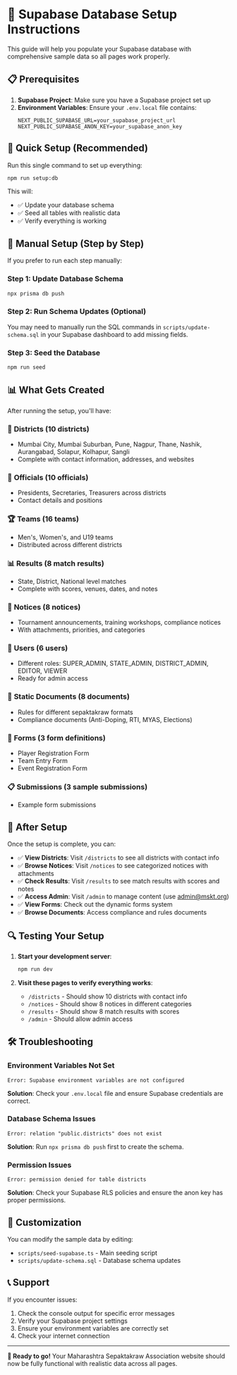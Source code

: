 # 🚀 Supabase Database Setup Instructions

This guide will help you populate your Supabase database with comprehensive sample data so all pages work properly.

## 📋 Prerequisites

1. **Supabase Project**: Make sure you have a Supabase project set up
2. **Environment Variables**: Ensure your `.env.local` file contains:
   ```
   NEXT_PUBLIC_SUPABASE_URL=your_supabase_project_url
   NEXT_PUBLIC_SUPABASE_ANON_KEY=your_supabase_anon_key
   ```

## 🎯 Quick Setup (Recommended)

Run this single command to set up everything:

```bash
npm run setup:db
```

This will:
- ✅ Update your database schema
- ✅ Seed all tables with realistic data
- ✅ Verify everything is working

## 🔧 Manual Setup (Step by Step)

If you prefer to run each step manually:

### Step 1: Update Database Schema
```bash
npx prisma db push
```

### Step 2: Run Schema Updates (Optional)
You may need to manually run the SQL commands in `scripts/update-schema.sql` in your Supabase dashboard to add missing fields.

### Step 3: Seed the Database
```bash
npm run seed
```

## 📊 What Gets Created

After running the setup, you'll have:

### 🏢 **Districts** (10 districts)
- Mumbai City, Mumbai Suburban, Pune, Nagpur, Thane, Nashik, Aurangabad, Solapur, Kolhapur, Sangli
- Complete with contact information, addresses, and websites

### 👥 **Officials** (10 officials)
- Presidents, Secretaries, Treasurers across districts
- Contact details and positions

### 🏆 **Teams** (16 teams)
- Men's, Women's, and U19 teams
- Distributed across different districts

### 📊 **Results** (8 match results)
- State, District, National level matches
- Complete with scores, venues, dates, and notes

### 📢 **Notices** (8 notices)
- Tournament announcements, training workshops, compliance notices
- With attachments, priorities, and categories

### 👤 **Users** (6 users)
- Different roles: SUPER_ADMIN, STATE_ADMIN, DISTRICT_ADMIN, EDITOR, VIEWER
- Ready for admin access

### 📄 **Static Documents** (8 documents)
- Rules for different sepaktakraw formats
- Compliance documents (Anti-Doping, RTI, MYAS, Elections)

### 📝 **Forms** (3 form definitions)
- Player Registration Form
- Team Entry Form  
- Event Registration Form

### 📋 **Submissions** (3 sample submissions)
- Example form submissions

## 🎉 After Setup

Once the setup is complete, you can:

- ✅ **View Districts**: Visit `/districts` to see all districts with contact info
- ✅ **Browse Notices**: Visit `/notices` to see categorized notices with attachments
- ✅ **Check Results**: Visit `/results` to see match results with scores and notes
- ✅ **Access Admin**: Visit `/admin` to manage content (use admin@mskt.org)
- ✅ **View Forms**: Check out the dynamic forms system
- ✅ **Browse Documents**: Access compliance and rules documents

## 🔍 Testing Your Setup

1. **Start your development server**:
   ```bash
   npm run dev
   ```

2. **Visit these pages to verify everything works**:
   - `/districts` - Should show 10 districts with contact info
   - `/notices` - Should show 8 notices in different categories
   - `/results` - Should show 8 match results with scores
   - `/admin` - Should allow admin access

## 🛠️ Troubleshooting

### Environment Variables Not Set
```
Error: Supabase environment variables are not configured
```
**Solution**: Check your `.env.local` file and ensure Supabase credentials are correct.

### Database Schema Issues
```
Error: relation "public.districts" does not exist
```
**Solution**: Run `npx prisma db push` first to create the schema.

### Permission Issues
```
Error: permission denied for table districts
```
**Solution**: Check your Supabase RLS policies and ensure the anon key has proper permissions.

## 🎨 Customization

You can modify the sample data by editing:
- `scripts/seed-supabase.ts` - Main seeding script
- `scripts/update-schema.sql` - Database schema updates

## 📞 Support

If you encounter issues:
1. Check the console output for specific error messages
2. Verify your Supabase project settings
3. Ensure your environment variables are correctly set
4. Check your internet connection

---

**🎯 Ready to go!** Your Maharashtra Sepaktakraw Association website should now be fully functional with realistic data across all pages.
